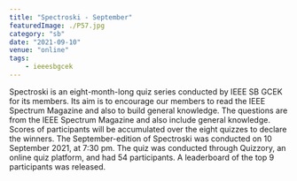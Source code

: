 ```yaml
---
title: "Spectroski - September"
featuredImage: ./P57.jpg
category: "sb"
date: "2021-09-10"
venue: "online"
tags:
    - ieeesbgcek
---
```

Spectroski is an eight-month-long quiz series conducted by IEEE SB GCEK for its members. Its aim is to encourage our members to read the IEEE Spectrum Magazine and also to build general knowledge. The questions are from the IEEE Spectrum Magazine and also include general knowledge. Scores of participants will be accumulated over the eight quizzes to declare the winners.
The September-edition of Spectroski was conducted on 10 September 2021, at 7:30 pm. The quiz was conducted through Quizzory, an online quiz platform, and had 54 participants. A leaderboard of the top 9 participants was released.



        